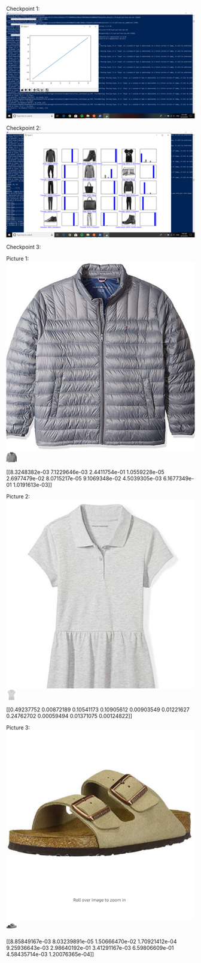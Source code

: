 Checkpoint 1:
![Checkpoint1](https://github.com/Riantix/oss-repo-template/blob/master/lab-09/Checkpoint1.png)

Checkpoint 2:
![Checkpoint2](https://github.com/Riantix/oss-repo-template/blob/master/lab-09/Checkpoint2.png)

Checkpoint 3:


Picture 1:
![Checkpoint3](https://github.com/Riantix/oss-repo-template/blob/master/lab-09/Images/Original1.png)
![Checkpoint3](https://github.com/Riantix/oss-repo-template/blob/master/lab-09/Images/Original1_modified.png)

[[8.3248382e-03 7.1229646e-03 2.4411754e-01 1.0559228e-05 2.6977479e-02
  8.0715217e-05 9.1069348e-02 4.5039305e-03 6.1677349e-01 1.0191613e-03]]


Picture 2:
![Checkpoint3](https://github.com/Riantix/oss-repo-template/blob/master/lab-09/Images/Original2.png)
![Checkpoint3](https://github.com/Riantix/oss-repo-template/blob/master/lab-09/Images/Original2_modified.png)

[[0.49237752 0.00872189 0.10541173 0.10905612 0.00903549 0.01221627
  0.24762702 0.00059494 0.01371075 0.00124822]]


Picture 3:
![Checkpoint3](https://github.com/Riantix/oss-repo-template/blob/master/lab-09/Images/Original3.png)
![Checkpoint3](https://github.com/Riantix/oss-repo-template/blob/master/lab-09/Images/Original3_modified.png)

[[8.85849167e-03 8.03239891e-05 1.50666470e-02 1.70921412e-04
  9.25936643e-03 2.98640192e-01 3.41291167e-03 6.59806609e-01
  4.58435714e-03 1.20076365e-04]]

